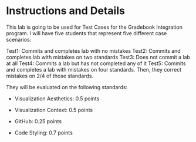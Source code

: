 # Instructions and Details 
This lab is going to be used for Test Cases for the Gradebook Integration program. I will have five students that represent five different case scenarios:

Test1: Commits and completes lab with no mistakes
Test2: Commits and completes lab with mistakes on two standards
Test3: Does not commit a lab at all
Test4: Commits a lab but has not completed any of it
Test5: Commits and completes a lab with mistakes on four standards. Then, they correct mistakes on 2/4 of those standards.

They will be evaluated on the following standards:

- Visualization Aesthetics: 0.5 points

- Visualization Context: 0.5 points

- GitHub: 0.25 points

- Code Styling: 0.7 points
